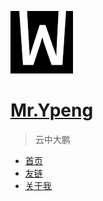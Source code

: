 ![Yunpeng logo](../img/wei-log.png)

# [Mr.Ypeng](.)

> 云中大鹏

- [首页](.)
- [友链](links.md)
- [关于我](about.md)
